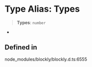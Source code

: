 # Type Alias: Types

> **Types**: `number`

-

## Defined in

node_modules/blockly/blockly.d.ts:6555
